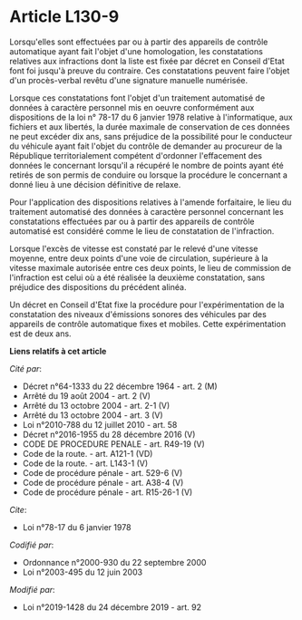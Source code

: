 # Article L130-9

Lorsqu'elles sont effectuées par ou à partir des appareils de contrôle automatique ayant fait l'objet d'une homologation, les
constatations relatives aux infractions dont la liste est fixée par décret en Conseil d'Etat font foi jusqu'à preuve du
contraire. Ces constatations peuvent faire l'objet d'un procès-verbal revêtu d'une signature manuelle numérisée.

Lorsque ces constatations font l'objet d'un traitement automatisé de données à caractère personnel mis en oeuvre conformément
aux dispositions de la loi n° 78-17 du 6 janvier 1978 relative à l'informatique, aux fichiers et aux libertés, la durée
maximale de conservation de ces données ne peut excéder dix ans, sans préjudice de la possibilité pour le conducteur du
véhicule ayant fait l'objet du contrôle de demander au procureur de la République territorialement compétent d'ordonner
l'effacement des données le concernant lorsqu'il a récupéré le nombre de points ayant été retirés de son permis de conduire
ou lorsque la procédure le concernant a donné lieu à une décision définitive de relaxe.

Pour l'application des dispositions relatives à l'amende forfaitaire, le lieu du traitement automatisé des données à
caractère personnel concernant les constatations effectuées par ou à partir des appareils de contrôle automatisé est
considéré comme le lieu de constatation de l'infraction.

Lorsque l'excès de vitesse est constaté par le relevé d'une vitesse moyenne, entre deux points d'une voie de circulation,
supérieure à la vitesse maximale autorisée entre ces deux points, le lieu de commission de l'infraction est celui où a été
réalisée la deuxième constatation, sans préjudice des dispositions du précédent alinéa.

Un décret en Conseil d'Etat fixe la procédure pour l'expérimentation de la constatation des niveaux d'émissions sonores des
véhicules par des appareils de contrôle automatique fixes et mobiles. Cette expérimentation est de deux ans.

**Liens relatifs à cet article**

_Cité par_:

  - Décret n°64-1333 du 22 décembre 1964 - art. 2 (M)
  - Arrêté du 19 août 2004 - art. 2 (V)
  - Arrêté du 13 octobre 2004 - art. 2-1 (V)
  - Arrêté du 13 octobre 2004 - art. 3 (V)
  - Loi n°2010-788 du 12 juillet 2010 - art. 58
  - Décret n°2016-1955 du 28 décembre 2016 (V)
  - CODE DE PROCEDURE PENALE - art. R49-19 (V)
  - Code de la route. - art. A121-1 (VD)
  - Code de la route. - art. L143-1 (V)
  - Code de procédure pénale - art. 529-6 (V)
  - Code de procédure pénale - art. A38-4 (V)
  - Code de procédure pénale - art. R15-26-1 (V)

_Cite_:

  - Loi n°78-17 du 6 janvier 1978

_Codifié par_:

  - Ordonnance n°2000-930 du 22 septembre 2000
  - Loi n°2003-495 du 12 juin 2003

_Modifié par_:

  - Loi n°2019-1428 du 24 décembre 2019 - art. 92
